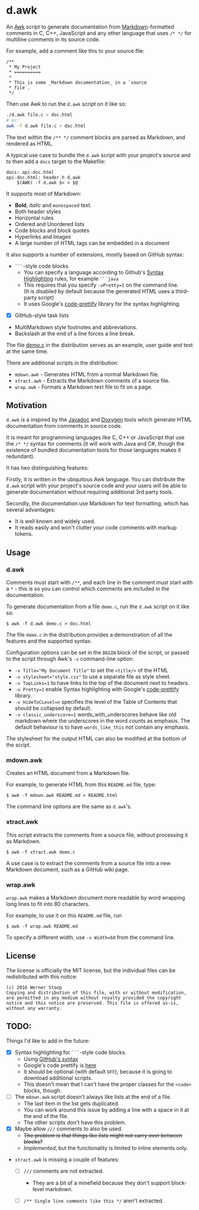 d.awk
=====

An [Awk][] script to generate documentation from [Markdown][]-formatted
comments in C, C++, JavaScript and any other language that uses `/* */` for
multiline comments in its source code.

For example, add a comment like this to your source file:

    /**
     * My Project
     * ==========
     *
     * This is some _Markdown documentation_ in a `source
     * file`.
     */

Then use Awk to run the `d.awk` script on it like so:

```sh
./d.awk file.c > doc.html
# or:
awk -f d.awk file.c > doc.html
```

The text within the `/** */` comment blocks are parsed as Markdown, and
rendered as HTML.

A typical use case to bundle the `d.awk` script with your project's source and
to then add a `docs` target to the Makefile:

    docs: api-doc.html
    api-doc.html: header.h d.awk
        $(AWK) -f d.awk $< > $@

It supports most of Markdown:
* **Bold**, _italic_ and `monospaced` text.
* Both header styles
* Horizontal rules
* Ordered and Unordered lists
* Code blocks and block quotes
* Hyperlinks and images
* A large number of HTML tags can be embedded in a document

It also supports a number of extensions, mostly based on GitHub syntax:
* ```` ``` ````-style code blocks
  * You can specify a language according to Github's [Syntax Highlighting][github-syntax]
    rules, for example ```` ```java ````
  * This requires that you specify `-vPretty=1` on the command line.  \
    (It is disabled by default because the generated HTML uses a third-party script)
  * It uses Google's [code-prettify][] library for the syntax highlighting.   
* [x] GitHub-style task lists
* MultiMarkdown style footnotes and abbreviations.
* Backslash at the end of a line forces a line break.

The file [demo.c](demo.c) in the distribution serves as an example, user guide and test
at the same time.

There are additional scripts in the distribution:

 * `mdown.awk` - Generates HTML from a normal Markdown file.
 * `xtract.awk` - Extracts the Markdown comments of a source file.
 * `wrap.awk` - Formats a Markdown text file to fit on a page.

[Awk]: https://en.wikipedia.org/wiki/AWK
[Markdown]: https://en.wikipedia.org/wiki/Markdown
[code-prettify]: https://github.com/google/code-prettify
[github-syntax]: https://help.github.com/articles/creating-and-highlighting-code-blocks/#syntax-highlighting

## Motivation

`d.awk` is a inspired by the [Javadoc][] and [Doxygen][] tools which generate
HTML documentation from comments in source code.

It is meant for programming languages like C, C++ or JavaScript that use the
`/* */` syntax for comments (it will work with Java and C#, though the
existence of bundled documentation tools for those languages makes it
redundant).

It has two distinguishing features:

Firstly, it is written in the ubiquitous Awk language. You can distribute the
`d.awk` script with your project's source code and your users will be able to
generate documentation without requiring additional 3rd party tools.

Secondly, the documentation use Markdown for text formatting, which has several
advantages:

 * It is well known and widely used.
 * It reads easily and won't clutter your code comments with markup tokens.

[Javadoc]: https://en.wikipedia.org/wiki/Javadoc
[Doxygen]: http://www.stack.nl/~dimitri/doxygen/

## Usage

### d.awk

Comments must start with `/**`, and each line in the comment must start with a
`*` - this is so you can control which comments are included in the
documentation.

To generate documentation from a file `demo.c`, run the `d.awk` script on it
like so:

    $ awk -f d.awk demo.c > doc.html

The file `demo.c` in the distribution provides a demonstration of all the
features and the supported syntax.

Configuration options can be set in the `BEGIN` block of the script, or passed
to the script through Awk's `-v` command-line option:
- `-v Title="My Document Title"` to set the `<title/>` of the HTML
- `-v stylesheet="style.css"` to use a separate file as style sheet.
- `-v TopLinks=1` to have links to the top of the document next to headers.
- `-v Pretty=1` enable Syntax highlighting with Google's [code-prettify][] library.        
- `-v HideToCLevel=n` specifies the level of the Table of Contents that should be 
  collapsed by default.
- `-v classic_underscore=1` words_with_underscores behave like old markdown
  where the underscores in the word counts as emphasis. The default behaviour
  is to have `words_like_this` not contain any emphasis.

The stylesheet for the output HTML can also be modified at the bottom of the
script.

### mdown.awk

Creates an HTML document from a Markdown file.

For example, to generate HTML from this `README.md` file, type:

    $ awk -f mdown.awk README.md > README.html

The command line options are the same as `d.awk`'s.

### xtract.awk

This script extracts the comments from a source file, without processing it as
Markdown.

    $ awk -f xtract.awk demo.c

A use case is to extract the comments from a source file into a new Markdown
document, such as a GitHub wiki page.

### wrap.awk

`wrap.awk` makes a Markdown document more readable by word wrapping long lines
to fit into 80 characters.

For example, to use it on this `README.md` file, run

    $ awk -f wrap.awk README.md

To specify a different width, use `-v Width=60` from the command line.

## License

The license is officially the MIT license, but the individual files can be
redistributed with this notice:

    (c) 2016 Werner Stoop
    Copying and distribution of this file, with or without modification,
    are permitted in any medium without royalty provided the copyright
    notice and this notice are preserved. This file is offered as-is,
    without any warranty.

## TODO:

Things I'd like to add in the future:

- [x] Syntax highlighting for ```` ``` ````-style code blocks.
  - Using [GitHub's syntax](https://help.github.com/articles/creating-and-highlighting-code-blocks/)
  - Google's code prettify is [here](https://github.com/google/code-prettify)
  - It should be optional (with default `OFF`), because it is going to download additional scripts.
  - This doesn't mean that I can't have the proper classes for the `<code>` blocks, though.
- [ ] The `mdown.awk` script doesn't always like lists at the end of a file.
  - The last item in the list gets duplicated.
  - You can work around this issue by adding a line with a space in it at the end of the file.
  - The other scripts don't have this problem.
- [x] Maybe allow `///` comments to also be used.
  - ~~The problem is that things like lists might not carry over between blocks?~~
  - *Implemented*, but the functionality is limited to inline elements only.
- `xtract.awk` is missing a couple of features:
  - [ ] `///` comments are not extracted.
    - They are a bit of a minefield because they don't support block-level markdown.
  - [ ] `/** Single line comments like this */` aren't extracted.

